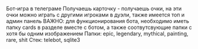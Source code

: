 Бот-игра в телеграме
Получаешь карточку - получаешь очки, на эти очки можно играть с другими игроками в дуэли, также имеется топ и админ панель
ВАЖНО: для функционирования бота, необходимо иметь папку cards в разделе вместе с ботом, а также соотвутсвующие папки с хотя бы одним изображением
Папки: epic, legendary, mythical, painting, rare, shit
Стек: telebot, sqlite3
